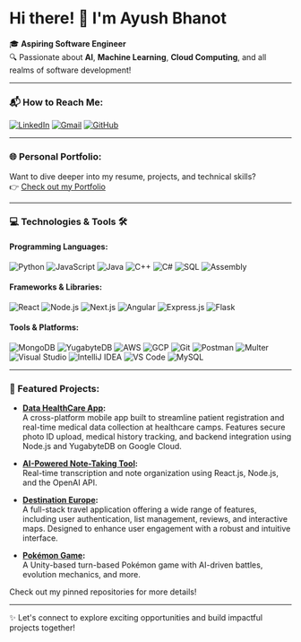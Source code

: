 # Hi there! 👋 I'm Ayush Bhanot

🎓 **Aspiring Software Engineer**  
🔍 Passionate about **AI**, **Machine Learning**, **Cloud Computing**, and all realms of software development!  

---

### 📬 How to Reach Me:
[![LinkedIn](https://img.shields.io/badge/LinkedIn-%230077B5.svg?style=for-the-badge&logo=linkedin&logoColor=white)](https://www.linkedin.com/in/ayush-bhanot/)
[![Gmail](https://img.shields.io/badge/Gmail-D14836?style=for-the-badge&logo=gmail&logoColor=white)](mailto:ayushbhanot1010@gmail.com)
[![GitHub](https://img.shields.io/badge/GitHub-%2312100E.svg?style=for-the-badge&logo=github&logoColor=white)](https://github.com/ayushbhanot)


---

### 🌐 Personal Portfolio:

Want to dive deeper into my resume, projects, and technical skills?  
👉 [Check out my Portfolio](https://ayush-personal-portfolio-nu.vercel.app)

---

### 💻 Technologies & Tools 🛠️

#### Programming Languages:
![Python](https://img.shields.io/badge/Python-%2314354C.svg?style=flat&logo=python&logoColor=white)
![JavaScript](https://img.shields.io/badge/JavaScript-%23F7DF1E.svg?style=flat&logo=javascript&logoColor=black)
![Java](https://img.shields.io/badge/Java-%23007396.svg?style=flat&logo=java&logoColor=white)
![C++](https://img.shields.io/badge/C++-%2300599C.svg?style=flat&logo=c%2B%2B&logoColor=white)
![C#](https://img.shields.io/badge/C%23-%23239120.svg?style=flat&logo=csharp&logoColor=white)
![SQL](https://img.shields.io/badge/SQL-%23007ACC.svg?style=flat&logo=sql&logoColor=white)
![Assembly](https://img.shields.io/badge/Assembly-%23000000.svg?style=flat&logo=gnuemacs&logoColor=white)

#### Frameworks & Libraries:
![React](https://img.shields.io/badge/React-%2361DAFB.svg?style=flat&logo=react&logoColor=black)
![Node.js](https://img.shields.io/badge/Node.js-%23339933.svg?style=flat&logo=node.js&logoColor=white)
![Next.js](https://img.shields.io/badge/Next.js-%23000000.svg?style=flat&logo=next.js&logoColor=white)
![Angular](https://img.shields.io/badge/-Angular-DD0031?style=flat-square&logo=angular&logoColor=white)
![Express.js](https://img.shields.io/badge/-Express.js-000000?style=flat-square&logo=express&logoColor=white)
![Flask](https://img.shields.io/badge/-Flask-000000?style=flat-square&logo=flask&logoColor=white)

#### Tools & Platforms:
![MongoDB](https://img.shields.io/badge/MongoDB-%2347A248.svg?style=flat&logo=mongodb&logoColor=white)
![YugabyteDB](https://img.shields.io/badge/YugabyteDB-%23f15f2c.svg?style=flat&logo=yugabyte&logoColor=white)
![AWS](https://img.shields.io/badge/AWS-%23FF9900.svg?style=flat&logo=amazon-aws&logoColor=white)
![GCP](https://img.shields.io/badge/GCP-%234285F4.svg?style=flat&logo=google-cloud&logoColor=white)
![Git](https://img.shields.io/badge/Git-%23F05033.svg?style=flat&logo=git&logoColor=white)
![Postman](https://img.shields.io/badge/Postman-%23FF6C37.svg?style=flat&logo=postman&logoColor=white)
![Multer](https://img.shields.io/badge/Multer-%23ffcc00.svg?style=flat&logo=data:image/svg+xml;base64,...&logoColor=black)
![Visual Studio](https://img.shields.io/badge/Visual%20Studio-%235C2D91.svg?style=flat&logo=visual-studio&logoColor=white)
![IntelliJ IDEA](https://img.shields.io/badge/IntelliJ%20IDEA-%23000000.svg?style=flat&logo=intellij-idea&logoColor=white)
![VS Code](https://img.shields.io/badge/VS%20Code-%23007ACC.svg?style=flat&logo=visual-studio-code&logoColor=white)
![MySQL](https://img.shields.io/badge/-MySQL-4479A1?style=flat-square&logo=mysql&logoColor=white)

---

### 📌 Featured Projects:

- **[Data HealthCare App](https://github.com/ayushbhanot/HealthCareDataAppPersonal):**  
  A cross-platform mobile app built to streamline patient registration and real-time medical data collection at healthcare camps. Features secure photo ID upload, medical history tracking, and backend integration using Node.js and YugabyteDB on Google Cloud.

- **[AI-Powered Note-Taking Tool](https://github.com/ayushbhanot/NoteTakingTool):**  
  Real-time transcription and note organization using React.js, Node.js, and the OpenAI API.

- **[Destination Europe](https://github.com/ayushbhanot/DestinationEurope):**  
  A full-stack travel application offering a wide range of features, including user authentication, list management, reviews, and interactive maps. Designed to enhance user engagement with a robust and intuitive interface.

- **[Pokémon Game](https://github.com/ayushbhanot/UnityPokemonGame):**  
  A Unity-based turn-based Pokémon game with AI-driven battles, evolution mechanics, and more.
  
Check out my pinned repositories for more details!

---

✨ Let's connect to explore exciting opportunities and build impactful projects together!  
